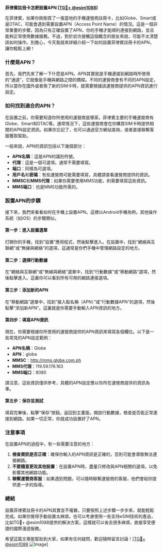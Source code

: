 **菲律賓註冊卡怎麽設置APN [[TG💪+ @esim1088](https://t.me/s/esim1088)]**

在菲律賓，如果你剛剛買了一張當地的手機運營商註冊卡，比如Globe、Smart或是DTAC，可能會遇到需要設置APN（Access Point Name）的情況。這是一個非常重要的步驟，因為只有正確設置了APN，你的手機才能順利連接到網路，並且能夠正常使用數據服務。不過，對於初次接觸這個概念的朋友來說，可能不太清楚該如何操作。別擔心，今天我就來詳細介紹一下如何設置菲律賓註冊卡的APN，讓你輕鬆上網！

### 什麼是APN？

首先，我們先來了解一下什麼是APN。APN其實就是手機連接到網路時所使用的“通道”，它就像是手機與網路之間的橋樑。不同的運營商會有不同的APN設定，所以當你在國外或者換了新的SIM卡時，就需要根據該運營商提供的APN資訊進行設定。

### 如何找到適合的APN？

在設置之前，你需要知道你所使用的運營商是哪家。菲律賓主要的手機運營商有Globe、Smart和DTAC等。通常情況下，這些運營商會在你購買SIM卡時提供相關的APN設定資訊。如果你忘記了，也可以通過官方網站查詢，或者直接聯繫客服獲取幫助。

一般來說，APN的資訊包括以下幾個部分：
- **APN名稱**：這是APN的識別符號。
- **代理**：這是一個可選項，通常不需要填寫。
- **端口**：同樣為可選項。
- **用戶名**和**密碼**：有些運營商可能需要填寫，具體請查看運營商提供的資訊。
- **MMSC**和**MMS代理**：如果你需要使用MMS功能，則需要填寫這些資訊。
- **MMS端口**：也是MMS功能所需的。

### 設置APN的步驟

接下來，我們來看看如何在手機上設置APN。這裡以Android手機為例，其他操作系統（如iOS）的步驟類似。

#### 第一步：進入設置選單

打開你的手機，找到“設置”應用程式，然後點擊進入。在設置中，找到“網絡與互聯網”或“無線與網絡”的選項，這通常是你們手機中管理網路設定的地方。

#### 第二步：選擇行動數據

在“網絡與互聯網”或“無線與網絡”選單中，找到“行動數據”或“移動網路”選項，然後點擊進入。這裏你可以看到所有可用的網路連接選項。

#### 第三步：添加新的APN

在“移動網路”選單中，找到“接入點名稱（APN）”或“行動數據APN”的選項，然後點擊“添加新APN”。這裏就是你需要手動輸入APN資訊的地方。

#### 第四步：填寫APN資訊

現在，你需要根據你所使用的運營商提供的APN資訊來填寫各個欄位。以下是一些常見的APN設定範例：

- **APN名稱**：Globe
- **APN**：globe
- **MMSC**：http://mms.globe.com.ph
- **MMS代理**：119.59.176.163
- **MMS端口**：8080

請注意，這些資訊僅供參考，具體的APN設定應以你所在運營商提供的資訊為準。

#### 第五步：保存並測試

填寫完畢後，點擊“保存”按鈕。返回到主畫面，開啟行動數據，檢查是否能正常連接到網路。如果一切正常，你就成功設置好了APN。

### 注意事項

在設置APN的過程中，有一些需要注意的地方：

1. **檢查資訊是否正確**：確保你輸入的APN資訊是正確的，否則可能會導致無法連接網路。
2. **不要隨意更改其他設置**：在設置APN時，盡量只修改與APN相關的選項，以免影響其他網路功能。
3. **聯繫運營商客服**：如果遇到問題，可以隨時聯繫運營商的客服，他們會給你提供進一步的指導。

### 總結

設置菲律賓註冊卡的APN其實並不複雜，只要按照上述步驟一步步來，就能輕鬆完成。如果你覺得手動設置太麻煩，也可以考慮使用一些支持eSIM技術的產品，比如TG💪+ @esim1088提供的解決方案，這樣就可以省去很多麻煩，直接享受便捷的國際漫遊服務。

希望這篇文章能幫助到大家，如果有任何疑問，歡迎隨時留言討論！[[TG💪+ @esim1088](https://t.me/s/esim1088) ![Image](https://i.postimg.cc/4NQfJmqS/Snipaste-2025-05-13-00-14-12.png)]